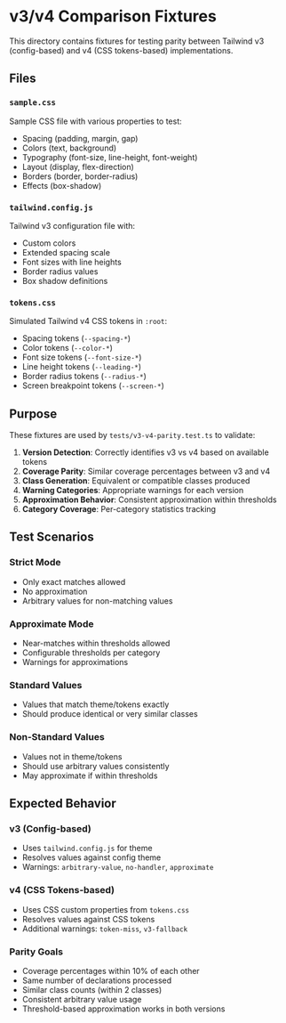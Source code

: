 # v3/v4 Comparison Fixtures

This directory contains fixtures for testing parity between Tailwind v3 (config-based) and v4 (CSS tokens-based) implementations.

## Files

### `sample.css`

Sample CSS file with various properties to test:

- Spacing (padding, margin, gap)
- Colors (text, background)
- Typography (font-size, line-height, font-weight)
- Layout (display, flex-direction)
- Borders (border, border-radius)
- Effects (box-shadow)

### `tailwind.config.js`

Tailwind v3 configuration file with:

- Custom colors
- Extended spacing scale
- Font sizes with line heights
- Border radius values
- Box shadow definitions

### `tokens.css`

Simulated Tailwind v4 CSS tokens in `:root`:

- Spacing tokens (`--spacing-*`)
- Color tokens (`--color-*`)
- Font size tokens (`--font-size-*`)
- Line height tokens (`--leading-*`)
- Border radius tokens (`--radius-*`)
- Screen breakpoint tokens (`--screen-*`)

## Purpose

These fixtures are used by `tests/v3-v4-parity.test.ts` to validate:

1. **Version Detection**: Correctly identifies v3 vs v4 based on available tokens
2. **Coverage Parity**: Similar coverage percentages between v3 and v4
3. **Class Generation**: Equivalent or compatible classes produced
4. **Warning Categories**: Appropriate warnings for each version
5. **Approximation Behavior**: Consistent approximation within thresholds
6. **Category Coverage**: Per-category statistics tracking

## Test Scenarios

### Strict Mode

- Only exact matches allowed
- No approximation
- Arbitrary values for non-matching values

### Approximate Mode

- Near-matches within thresholds allowed
- Configurable thresholds per category
- Warnings for approximations

### Standard Values

- Values that match theme/tokens exactly
- Should produce identical or very similar classes

### Non-Standard Values

- Values not in theme/tokens
- Should use arbitrary values consistently
- May approximate if within thresholds

## Expected Behavior

### v3 (Config-based)

- Uses `tailwind.config.js` for theme
- Resolves values against config theme
- Warnings: `arbitrary-value`, `no-handler`, `approximate`

### v4 (CSS Tokens-based)

- Uses CSS custom properties from `tokens.css`
- Resolves values against CSS tokens
- Additional warnings: `token-miss`, `v3-fallback`

### Parity Goals

- Coverage percentages within 10% of each other
- Same number of declarations processed
- Similar class counts (within 2 classes)
- Consistent arbitrary value usage
- Threshold-based approximation works in both versions

